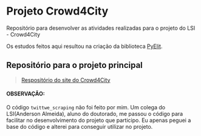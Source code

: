 # Projeto Crowd4City
Repositório para desenvolver as atividades realizadas para o projeto do LSI - Crowd4City

Os estudos feitos aqui resultou na criação da biblioteca [PyElit](https://github.com/richecr/PyElit).

## Repositório para o projeto principal
> [Respositório do site do Crowd4City](https://github.com/pedrofwanderley/Crowd4CityPrototype)


#### OBSERVAÇÃO:
O código `twittwe_scraping` não foi feito por mim. Um colega do LSI(Anderson Almeida), 
aluno do doutorado, me passou o código para facilitar no desenvolvimento do projeto que participo.
Eu apenas peguei a base do código e alterei para conseguir utilizar no projeto.
